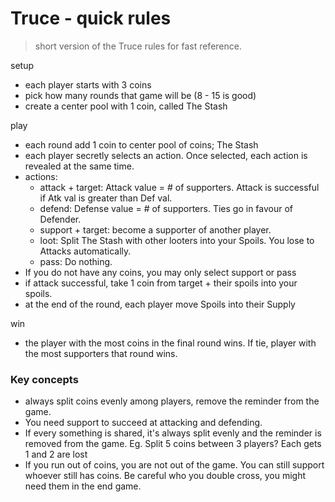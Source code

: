 # Truce - quick rules

> short version of the Truce rules for fast reference.

setup

- each player starts with 3 coins
- pick how many rounds that game will be (8 - 15 is good)
- create a center pool with 1 coin, called The Stash

play

- each round add 1 coin to center pool of coins; The Stash
- each player secretly selects an action. Once selected, each action is revealed at the same time.
- actions:
  - attack + target: Attack value = # of supporters. Attack is successful if Atk val is greater than Def val.
  - defend: Defense value = # of supporters. Ties go in favour of Defender.
  - support + target: become a supporter of another player. 
  - loot: Split The Stash with other looters into your Spoils. You lose to Attacks automatically.
  - pass: Do nothing.
- If you do not have any coins, you may only select support or pass
- if attack successful, take 1 coin from target + their spoils into your spoils.
- at the end of the round, each player move Spoils into their Supply



win
- the player with the most coins in the final round wins. If tie, player with the most supporters that round wins.


### Key concepts
- always split coins evenly among players, remove the reminder from the game.
- You need support to succeed at attacking and defending. 
- If every something is shared, it's always split evenly and the reminder is removed from the game. Eg. Split 5 coins between 3 players? Each gets 1 and 2 are lost
- If you run out of coins, you are not out of the game. You can still support whoever still has coins. Be careful who you double cross, you might need them in the end game.

